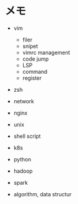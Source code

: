 # メモ

- vim
  - filer
  - snipet
  - vimrc management
  - code jump
  - LSP
  - command
  - register

- zsh
- network
- nginx
- unix
- shell script
- k8s
- python
- hadoop
- spark
- algorithm, data structur
